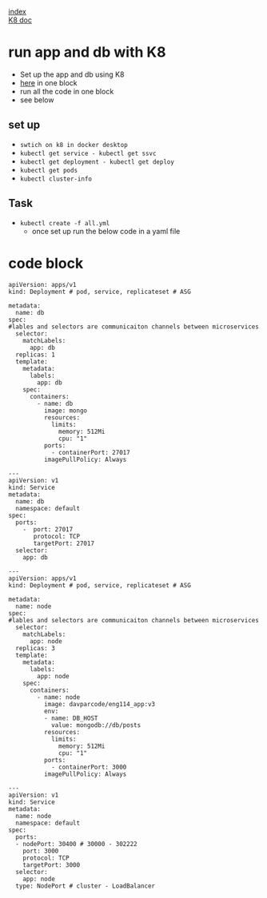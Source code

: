 [index](/readme.md)  
[K8 doc](/Documentation/docs/kubernetes.md)  
# run app and db with K8
- Set up the app and db using K8
- [here](/docker/k8/) in one block
- run all the code in one block
- see below


## set up
- `swtich on k8 in docker desktop`
- `kubectl get service - kubectl get ssvc`
- `kubectl get deployment - kubectl get deploy`
- `kubectl get pods`
- `kubectl cluster-info`


## Task
- `kubectl create -f all.yml`
  - once set up run the below code in a yaml file

# code block
```
apiVersion: apps/v1
kind: Deployment # pod, service, replicateset # ASG

metadata:
  name: db
spec:
#lables and selectors are communicaiton channels between microservices
  selector:
    matchLabels:
      app: db
  replicas: 1
  template:
    metadata:
      labels:
        app: db
    spec: 
      containers:
        - name: db
          image: mongo
          resources:
            limits:
              memory: 512Mi
              cpu: "1"
          ports:
            - containerPort: 27017
          imagePullPolicy: Always

---
apiVersion: v1
kind: Service
metadata:
  name: db
  namespace: default
spec:
  ports:
    -  port: 27017
       protocol: TCP
       targetPort: 27017
  selector:
    app: db

---
apiVersion: apps/v1
kind: Deployment # pod, service, replicateset # ASG

metadata:
  name: node
spec:
#lables and selectors are communicaiton channels between microservices
  selector:
    matchLabels:
      app: node
  replicas: 3
  template:
    metadata:
      labels:
        app: node
    spec:
      containers:
        - name: node
          image: davparcode/eng114_app:v3
          env:
          - name: DB_HOST
            value: mongodb://db/posts
          resources:
            limits:
              memory: 512Mi
              cpu: "1"
          ports:
            - containerPort: 3000
          imagePullPolicy: Always

---
apiVersion: v1
kind: Service
metadata:
  name: node
  namespace: default
spec:
  ports:
  - nodePort: 30400 # 30000 - 302222
    port: 3000
    protocol: TCP
    targetPort: 3000
  selector:
    app: node
  type: NodePort # cluster - LoadBalancer
  ```